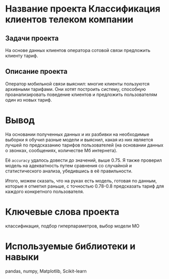 # Название проекта **Классификация клиентов телеком компании**
## Задачи проекта  
На основе данных клиентов оператора сотовой связи предложить клиенту тариф.
## Описание проекта
Оператор мобильной связи выяснил: многие клиенты пользуются архивными тарифами. Они хотят построить систему, способную проанализировать поведение клиентов и предложить пользователям один из новых тариф.
# Вывод
На основании полученных данных и их разбивки на необходимые выборки я обучил разные модели и выяснил, какая из них является лучшей по предсказанию тарифов пользователей (на основании данных о звонках, сообщениях, количестве Мб интернета).

Её `accuracy` удалось довести до значений, выше 0.75. Я также проверил модель на адекватность путем сравнения со случайной и статистического анализа, убедившись в её правильности.

Итого, можем сказать, что на руках есть модель, готовая по данным, которые я отметил раньше, с точностью 0.78-0.8 предсказать тариф для каждого конкретного пользователя.
# Ключевые слова проекта
классификация, подбор гиперпараметров, выбор модели МО
# Используемые библиотеки и навыки
pandas, numpy, Matplotlib, Scikit-learn

